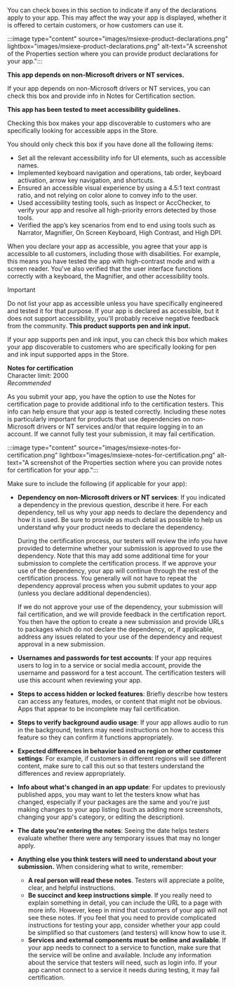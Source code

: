 You can check boxes in this section to indicate if any of the declarations apply to your app. This may affect the way your app is displayed, whether it is offered to certain customers, or how customers can use it.

:::image type="content" source="images/msiexe-product-declarations.png" lightbox="images/msiexe-product-declarations.png" alt-text="A screenshot of the Properties section where you can provide product declarations for your app.":::

**This app depends on non-Microsoft drivers or NT services.**

If your app depends on non-Microsoft drivers or NT services, you can check this box and provide info in Notes for Certification section.  

**This app has been tested to meet accessibility guidelines.**

Checking this box makes your app discoverable to customers who are specifically looking for accessible apps in the Store.

You should only check this box if you have done all the following items:

- Set all the relevant accessibility info for UI elements, such as accessible names.
- Implemented keyboard navigation and operations, tab order, keyboard activation, arrow key navigation, and shortcuts.
- Ensured an accessible visual experience by using a 4.5:1 text contrast ratio, and not relying on color alone to convey info to the user.
- Used accessibility testing tools, such as Inspect or AccChecker, to verify your app and resolve all high-priority errors detected by those tools.
- Verified the app’s key scenarios from end to end using tools such as Narrator, Magnifier, On Screen Keyboard, High Contrast, and High DPI.

When you declare your app as accessible, you agree that your app is accessible to all customers, including those with disabilities. For example, this means you have tested the app with high-contrast mode and with a screen reader. You've also verified that the user interface functions correctly with a keyboard, the Magnifier, and other accessibility tools.

> [!IMPORTANT]
> Do not list your app as accessible unless you have specifically engineered and tested it for that purpose. If your app is declared as accessible, but it does not support accessibility, you'll probably receive negative feedback from the community.
**This product supports pen and ink input.**

If your app supports pen and ink input, you can check this box which makes your app discoverable to customers who are specifically looking for pen and ink input supported apps in the Store.  

**Notes for certification**<br>Character limit: 2000<br>*Recommended*

As you submit your app, you have the option to use the Notes for certification page to provide additional info to the certification testers. This info can help ensure that your app is tested correctly. Including these notes is particularly important for products that use dependencies on non-Microsoft drivers or NT services and/or that require logging in to an account. If we cannot fully test your submission, it may fail certification.

:::image type="content" source="images/msiexe-notes-for-certification.png" lightbox="images/msiexe-notes-for-certification.png" alt-text="A screenshot of the Properties section where you can provide notes for certification for your app.":::

Make sure to include the following (if applicable for your app):

- **Dependency on non-Microsoft drivers or NT services**: If you indicated a dependency in the previous question, describe it here. For each dependency, tell us why your app needs to declare the dependency and how it is used. Be sure to provide as much detail as possible to help us understand why your product needs to declare the dependency.

  During the certification process, our testers will review the info you have provided to determine whether your submission is approved to use the dependency. Note that this may add some additional time for your submission to complete the certification process. If we approve your use of the dependency, your app will continue through the rest of the certification process. You generally will not have to repeat the dependency approval process when you submit updates to your app (unless you declare additional dependencies).

  If we do not approve your use of the dependency, your submission will fail certification, and we will provide feedback in the certification report. You then have the option to create a new submission and provide URLs to packages which do not declare the dependency, or, if applicable, address any issues related to your use of the dependency and request approval in a new submission.

- **Usernames and passwords for test accounts**: If your app requires users to log in to a service or social media account, provide the username and password for a test account. The certification testers will use this account when reviewing your app.

- **Steps to access hidden or locked features**: Briefly describe how testers can access any features, modes, or content that might not be obvious. Apps that appear to be incomplete may fail certification.

- **Steps to verify background audio usage**: If your app allows audio to run in the background, testers may need instructions on how to access this feature so they can confirm it functions appropriately.

- **Expected differences in behavior based on region or other customer settings**: For example, if customers in different regions will see different content, make sure to call this out so that testers understand the differences and review appropriately.

- **Info about what's changed in an app update**: For updates to previously published apps, you may want to let the testers know what has changed, especially if your packages are the same and you're just making changes to your app listing (such as adding more screenshots, changing your app's category, or editing the description).

- **The date you're entering the notes**: Seeing the date helps testers evaluate whether there were any temporary issues that may no longer apply.

- **Anything else you think testers will need to understand about your submission.** When considering what to write, remember:
  - **A real person will read these notes**. Testers will appreciate a polite, clear, and helpful instructions.
  - **Be succinct and keep instructions simple**. If you really need to explain something in detail, you can include the URL to a page with more info. However, keep in mind that customers of your app will not see these notes. If you feel that you need to provide complicated instructions for testing your app, consider whether your app could be simplified so that customers (and testers) will know how to use it.
  - **Services and external components must be online and available**. If your app needs to connect to a service to function, make sure that the service will be online and available. Include any information about the service that testers will need, such as login info. If your app cannot connect to a service it needs during testing, it may fail certification.
